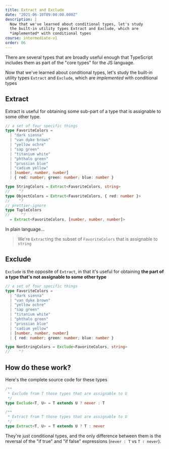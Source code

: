 ```yaml
---
title: Extract and Exclude
date: "2021-06-10T09:00:00.000Z"
description: |
  Now that we've learned about conditional types, let's study
  the built-in utility types Extract and Exclude, which are
  *implemented* with conditional types
course: intermediate-v1
order: 06
---
```


There are several types that are broadly useful enough that TypeScript
includes them as part of the "core types" for the JS language.

Now that we've learned about conditional types, let's study
the built-in utility types `Extract` and `Exclude`, which are
_implemented_ with conditional types

## Extract

Extract is useful for obtaining some sub-part of a type that
is assignable to some other type.

```ts twoslash
// a set of four specific things
type FavoriteColors =
  | "dark sienna"
  | "van dyke brown"
  | "yellow ochre"
  | "sap green"
  | "titanium white"
  | "phthalo green"
  | "prussian blue"
  | "cadium yellow"
  | [number, number, number]
  | { red: number; green: number; blue: number }

type StringColors = Extract<FavoriteColors, string>
//    ^?
type ObjectColors = Extract<FavoriteColors, { red: number }>
//    ^?
// prettier-ignore
type TupleColors
//     ^?
  = Extract<FavoriteColors, [number, number, number]>
```

In plain language...

> We're `Extract`ing the subset of `FavoriteColors` that is
> assignable to `string`

## Exclude

`Exclude` is the opposite of `Extract`, in that it's useful for obtaining
**the part of a type that's not assignable to some other type**

```ts twoslash
// a set of four specific things
type FavoriteColors =
  | "dark sienna"
  | "van dyke brown"
  | "yellow ochre"
  | "sap green"
  | "titanium white"
  | "phthalo green"
  | "prussian blue"
  | "cadium yellow"
  | [number, number, number]
  | { red: number; green: number; blue: number }

type NonStringColors = Exclude<FavoriteColors, string>
//    ^?
```

## How do these work?

Here's the complete source code for these types

```ts
/**
 * Exclude from T those types that are assignable to U
 */
type Exclude<T, U> = T extends U ? never : T

/**
 * Extract from T those types that are assignable to U
 */
type Extract<T, U> = T extends U ? T : never
```

They're just conditional types, and the only difference
between them is the reversal of the "if true" and "if false" expressions (`never : T` vs `T : never`).

[^1]: Definition of ternary: three-part
